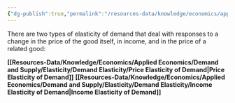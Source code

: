 ```yaml
---
{"dg-publish":true,"permalink":"/resources-data/knowledge/economics/applied-economics/demand-and-supply/elasticity/demand-elasticity/"}
---
```


There are two types of elasticity of demand that deal with responses to a change in the price of the good itself, in income, and in the price of a related good:

**[[Resources-Data/Knowledge/Economics/Applied Economics/Demand and Supply/Elasticity/Demand Elasticity/Price Elasticity of Demand\|Price Elasticity of Demand]]**
**[[Resources-Data/Knowledge/Economics/Applied Economics/Demand and Supply/Elasticity/Demand Elasticity/Income Elasticity of Demand\|Income Elasticity of Demand]]**
